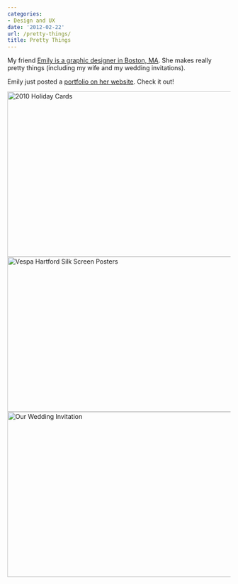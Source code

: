 ```yaml
---
categories:
- Design and UX
date: '2012-02-22'
url: /pretty-things/
title: Pretty Things
---
```


My friend <a href="http://15strawberrylane.com/">Emily is a graphic designer in Boston, MA</a>. She makes really pretty things (including my wife and my wedding invitations).

Emily just posted a <a href="http://15strawberrylane.com/portfolio">portfolio on her website</a>. Check it out!

<img src="https://gomakethings.com/wp-content/uploads/2012/02/720-holiday-card.jpg" alt="2010 Holiday Cards" title="720-holiday-card" width="560" height="373" class="size-full wp-image-2086" />

<img src="https://gomakethings.com/wp-content/uploads/2012/02/720-Vespa-1.jpg" alt="Vespa Hartford Silk Screen Posters" title="720-Vespa-1" width="560" height="350" class="size-full wp-image-2087" />

<img src="https://gomakethings.com/wp-content/uploads/2012/02/720-wedding-detail.jpg" alt="Our Wedding Invitation" title="720-wedding-detail" width="560" height="373" class="size-full wp-image-2088" />